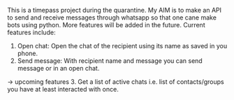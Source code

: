 This is a timepass project during the quarantine. My AIM is to make an API to send and receive messages through whatsapp so that one cane make bots using python.
More features will be added in the future. Current features include:
1. Open chat: Open the chat of the recipient using its name as saved in you phone.
2. Send message: With recipient name and message you can send message or in an open chat.

-> upcoming features
3. Get a list of active chats i.e. list of contacts/groups you have at least interacted with once.
